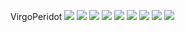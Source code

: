 VirgoPeridot
![](https://i9.fuskator.com/large/fJvY1y3xkpf/Shaved-Brunette-Babe-Virgo-Peridot-Wearing-Bodystocking-4.jpg)
![](https://i9.fuskator.com/large/fJvY1y3xkpf/Shaved-Brunette-Babe-Virgo-Peridot-Wearing-Bodystocking-6.jpg)
![](https://i9.fuskator.com/large/fJvY1y3xkpf/Shaved-Brunette-Babe-Virgo-Peridot-Wearing-Bodystocking-8.jpg)
![](https://i9.fuskator.com/large/fJvY1y3xkpf/Shaved-Brunette-Babe-Virgo-Peridot-Wearing-Bodystocking-9.jpg)
![](https://i9.fuskator.com/large/fJvY1y3xkpf/Shaved-Brunette-Babe-Virgo-Peridot-Wearing-Bodystocking-10.jpg)
![](https://i9.fuskator.com/large/fJvY1y3xkpf/Shaved-Brunette-Babe-Virgo-Peridot-Wearing-Bodystocking-12.jpg)
![](https://i9.fuskator.com/large/fJvY1y3xkpf/Shaved-Brunette-Babe-Virgo-Peridot-Wearing-Bodystocking-13.jpg)
![](https://i9.fuskator.com/large/fJvY1y3xkpf/Shaved-Brunette-Babe-Virgo-Peridot-Wearing-Bodystocking-14.jpg)
![](https://i9.fuskator.com/large/fJvY1y3xkpf/Shaved-Brunette-Babe-Virgo-Peridot-Wearing-Bodystocking-15.jpg)
